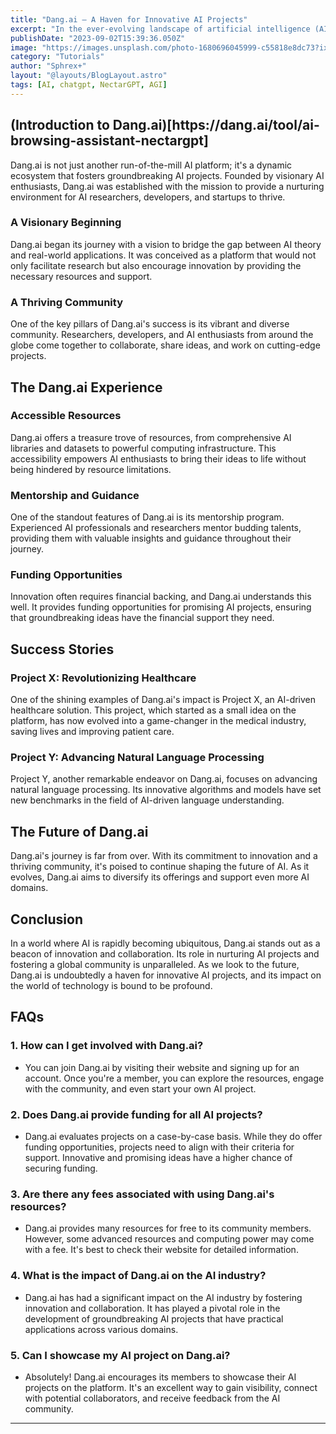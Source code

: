```yaml
---
title: "Dang.ai — A Haven for Innovative AI Projects"
excerpt: "In the ever-evolving landscape of artificial intelligence (AI), there's a rising star that has been making waves and gaining the attention of tech enthusiasts and innovators alike - Dang.ai. This article will delve into the world of Dang.ai, exploring what makes it a haven for innovative AI projects. From its inception to its remarkable achievements, we'll take you on a journey through this extraordinary platform that is shaping the future of AI"
publishDate: "2023-09-02T15:39:36.050Z"
image: "https://images.unsplash.com/photo-1680696045999-c55818e8dc73?ixlib=rb-4.0.3&ixid=M3wxMjA3fDB8MHxwaG90by1wYWdlfHx8fGVufDB8fHx8fA%3D%3D&auto=format&fit=crop&w=1332&q=80"
category: "Tutorials"
author: "Sphrex+"
layout: "@layouts/BlogLayout.astro"
tags: [AI, chatgpt, NectarGPT, AGI]
---
```


<h2 id="introduction-to-dang-ai-h1-">(Introduction to Dang.ai)[https://dang.ai/tool/ai-browsing-assistant-nectargpt] </h2>
<p>Dang.ai is not just another run-of-the-mill AI platform; it's a dynamic ecosystem that fosters groundbreaking AI projects. Founded by visionary AI enthusiasts, Dang.ai was established with the mission to provide a nurturing environment for AI researchers, developers, and startups to thrive.</p>
<h3 id="a-visionary-beginning-h2-">A Visionary Beginning </h3>
<p>Dang.ai began its journey with a vision to bridge the gap between AI theory and real-world applications. It was conceived as a platform that would not only facilitate research but also encourage innovation by providing the necessary resources and support.</p>
<h3 id="a-thriving-community-h2-">A Thriving Community </h3>
<p>One of the key pillars of Dang.ai's success is its vibrant and diverse community. Researchers, developers, and AI enthusiasts from around the globe come together to collaborate, share ideas, and work on cutting-edge projects.</p>
<h2 id="the-dang-ai-experience-h1-">The Dang.ai Experience </h2>
<h3 id="accessible-resources-h2-">Accessible Resources </h3>
<p>Dang.ai offers a treasure trove of resources, from comprehensive AI libraries and datasets to powerful computing infrastructure. This accessibility empowers AI enthusiasts to bring their ideas to life without being hindered by resource limitations.</p>
<h3 id="mentorship-and-guidance-h2-">Mentorship and Guidance </h3>
<p>One of the standout features of Dang.ai is its mentorship program. Experienced AI professionals and researchers mentor budding talents, providing them with valuable insights and guidance throughout their journey.</p>
<h3 id="funding-opportunities-h2-">Funding Opportunities </h3>
<p>Innovation often requires financial backing, and Dang.ai understands this well. It provides funding opportunities for promising AI projects, ensuring that groundbreaking ideas have the financial support they need.</p>
<h2 id="success-stories-h1-">Success Stories </h2>
<h3 id="project-x-revolutionizing-healthcare-h2-">Project X: Revolutionizing Healthcare </h3>
<p>One of the shining examples of Dang.ai&#39;s impact is Project X, an AI-driven healthcare solution. This project, which started as a small idea on the platform, has now evolved into a game-changer in the medical industry, saving lives and improving patient care.</p>
<h3 id="project-y-advancing-natural-language-processing-h2-">Project Y: Advancing Natural Language Processing </h3>
<p>Project Y, another remarkable endeavor on Dang.ai, focuses on advancing natural language processing. Its innovative algorithms and models have set new benchmarks in the field of AI-driven language understanding.</p>
<h2 id="the-future-of-dang-ai-h1-">The Future of Dang.ai </h2>
<p>Dang.ai&#39;s journey is far from over. With its commitment to innovation and a thriving community, it&#39;s poised to continue shaping the future of AI. As it evolves, Dang.ai aims to diversify its offerings and support even more AI domains.</p>
<h2 id="conclusion-h1-">Conclusion </h2>
<p>In a world where AI is rapidly becoming ubiquitous, Dang.ai stands out as a beacon of innovation and collaboration. Its role in nurturing AI projects and fostering a global community is unparalleled. As we look to the future, Dang.ai is undoubtedly a haven for innovative AI projects, and its impact on the world of technology is bound to be profound.</p>
<h2 id="faqs-h1-">FAQs </h2>
<h3 id="1-how-can-i-get-involved-with-dang-ai-">1. How can I get involved with Dang.ai?</h3>
<ul>
<li>You can join Dang.ai by visiting their website and signing up for an account. Once you&#39;re a member, you can explore the resources, engage with the community, and even start your own AI project.</li>
</ul>
<h3 id="2-does-dang-ai-provide-funding-for-all-ai-projects-">2. Does Dang.ai provide funding for all AI projects?</h3>
<ul>
<li>Dang.ai evaluates projects on a case-by-case basis. While they do offer funding opportunities, projects need to align with their criteria for support. Innovative and promising ideas have a higher chance of securing funding.</li>
</ul>
<h3 id="3-are-there-any-fees-associated-with-using-dang-ai-s-resources-">3. Are there any fees associated with using Dang.ai's resources?</h3>
<ul>
<li>Dang.ai provides many resources for free to its community members. However, some advanced resources and computing power may come with a fee. It's best to check their website for detailed information.</li>
</ul>
<h3 id="4-what-is-the-impact-of-dang-ai-on-the-ai-industry-">4. What is the impact of Dang.ai on the AI industry?</h3>
<ul>
<li>Dang.ai has had a significant impact on the AI industry by fostering innovation and collaboration. It has played a pivotal role in the development of groundbreaking AI projects that have practical applications across various domains.</li>
</ul>
<h3 id="5-can-i-showcase-my-ai-project-on-dang-ai-">5. Can I showcase my AI project on Dang.ai?</h3>
<ul>
<li>Absolutely! Dang.ai encourages its members to showcase their AI projects on the platform. It&#39;s an excellent way to gain visibility, connect with potential collaborators, and receive feedback from the AI community.</li>
</ul>
<hr>
